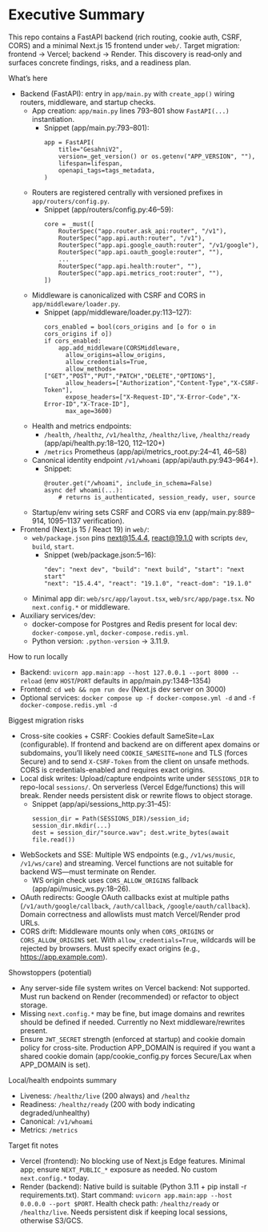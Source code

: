 # Executive Summary

This repo contains a FastAPI backend (rich routing, cookie auth, CSRF, CORS) and a minimal Next.js 15 frontend under `web/`. Target migration: frontend → Vercel; backend → Render. This discovery is read‑only and surfaces concrete findings, risks, and a readiness plan.

What’s here
- Backend (FastAPI): entry in `app/main.py` with `create_app()` wiring routers, middleware, and startup checks.
  - App creation: `app/main.py` lines 793–801 show `FastAPI(...)` instantiation.
    - Snippet (app/main.py:793–801):
      ```
      app = FastAPI(
          title="GesahniV2",
          version=_get_version() or os.getenv("APP_VERSION", ""),
          lifespan=lifespan,
          openapi_tags=tags_metadata,
      )
      ```
  - Routers are registered centrally with versioned prefixes in `app/routers/config.py`.
    - Snippet (app/routers/config.py:46–59):
      ```
      core = _must([
          RouterSpec("app.router.ask_api:router", "/v1"),
          RouterSpec("app.api.auth:router", "/v1"),
          RouterSpec("app.api.google_oauth:router", "/v1/google"),
          RouterSpec("app.api.oauth_google:router", ""),
          ...
          RouterSpec("app.api.health:router", ""),
          RouterSpec("app.api.metrics_root:router", ""),
      ])
      ```
  - Middleware is canonicalized with CSRF and CORS in `app/middleware/loader.py`.
    - Snippet (app/middleware/loader.py:113–127):
      ```
      cors_enabled = bool(cors_origins and [o for o in cors_origins if o])
      if cors_enabled:
          app.add_middleware(CORSMiddleware,
            allow_origins=allow_origins,
            allow_credentials=True,
            allow_methods=["GET","POST","PUT","PATCH","DELETE","OPTIONS"],
            allow_headers=["Authorization","Content-Type","X-CSRF-Token"],
            expose_headers=["X-Request-ID","X-Error-Code","X-Error-ID","X-Trace-ID"],
            max_age=3600)
      ```
  - Health and metrics endpoints:
    - `/health`, `/healthz`, `/v1/healthz`, `/healthz/live`, `/healthz/ready` (app/api/health.py:18–120, 112–120+)
    - `/metrics` Prometheus (app/api/metrics_root.py:24–41, 46–58)
  - Canonical identity endpoint `/v1/whoami` (app/api/auth.py:943–964+).
    - Snippet:
      ```
      @router.get("/whoami", include_in_schema=False)
      async def whoami(...):
          # returns is_authenticated, session_ready, user, source
      ```
  - Startup/env wiring sets CSRF and CORS via env (app/main.py:889–914, 1095–1137 verification).
- Frontend (Next.js 15 / React 19) in `web/`:
  - `web/package.json` pins next@15.4.4, react@19.1.0 with scripts `dev`, `build`, `start`.
    - Snippet (web/package.json:5–16):
      ```
      "dev": "next dev", "build": "next build", "start": "next start"
      "next": "15.4.4", "react": "19.1.0", "react-dom": "19.1.0"
      ```
  - Minimal app dir: `web/src/app/layout.tsx`, `web/src/app/page.tsx`. No `next.config.*` or middleware.
- Auxiliary services/dev:
  - docker-compose for Postgres and Redis present for local dev: `docker-compose.yml`, `docker-compose.redis.yml`.
  - Python version: `.python-version` → 3.11.9.

How to run locally
- Backend: `uvicorn app.main:app --host 127.0.0.1 --port 8000 --reload` (env `HOST`/`PORT` defaults in app/main.py:1348–1354)
- Frontend: `cd web && npm run dev` (Next.js dev server on 3000)
- Optional services: `docker compose up -f docker-compose.yml -d` and `-f docker-compose.redis.yml -d`

Biggest migration risks
- Cross-site cookies + CSRF: Cookies default SameSite=Lax (configurable). If frontend and backend are on different apex domains or subdomains, you’ll likely need `COOKIE_SAMESITE=none` and TLS (forces Secure) and to send `X-CSRF-Token` from the client on unsafe methods. CORS is credentials-enabled and requires exact origins.
- Local disk writes: Upload/capture endpoints write under `SESSIONS_DIR` to repo-local `sessions/`. On serverless (Vercel Edge/functions) this will break. Render needs persistent disk or rewrite flows to object storage.
  - Snippet (app/api/sessions_http.py:31–45):
    ```
    session_dir = Path(SESSIONS_DIR)/session_id; session_dir.mkdir(...)
    dest = session_dir/"source.wav"; dest.write_bytes(await file.read())
    ```
- WebSockets and SSE: Multiple WS endpoints (e.g., `/v1/ws/music`, `/v1/ws/care`) and streaming. Vercel functions are not suitable for backend WS—must terminate on Render.
  - WS origin check uses `CORS_ALLOW_ORIGINS` fallback (app/api/music_ws.py:18–26).
- OAuth redirects: Google OAuth callbacks exist at multiple paths (`/v1/auth/google/callback`, `/auth/callback`, `/google/oauth/callback`). Domain correctness and allowlists must match Vercel/Render prod URLs.
- CORS drift: Middleware mounts only when `CORS_ORIGINS` or `CORS_ALLOW_ORIGINS` set. With `allow_credentials=True`, wildcards will be rejected by browsers. Must specify exact origins (e.g., https://app.example.com).

Showstoppers (potential)
- Any server-side file system writes on Vercel backend: Not supported. Must run backend on Render (recommended) or refactor to object storage.
- Missing `next.config.*` may be fine, but image domains and rewrites should be defined if needed. Currently no Next middleware/rewrites present.
- Ensure `JWT_SECRET` strength (enforced at startup) and cookie domain policy for cross-site. Production APP_DOMAIN is required if you want a shared cookie domain (app/cookie_config.py forces Secure/Lax when APP_DOMAIN is set).

Local/health endpoints summary
- Liveness: `/healthz/live` (200 always) and `/healthz`
- Readiness: `/healthz/ready` (200 with body indicating degraded/unhealthy)
- Canonical: `/v1/whoami`
- Metrics: `/metrics`

Target fit notes
- Vercel (frontend): No blocking use of Next.js Edge features. Minimal app; ensure `NEXT_PUBLIC_*` exposure as needed. No custom `next.config.*` today.
- Render (backend): Native build is suitable (Python 3.11 + pip install -r requirements.txt). Start command: `uvicorn app.main:app --host 0.0.0.0 --port $PORT`. Health check path: `/healthz/ready` or `/healthz/live`. Needs persistent disk if keeping local sessions, otherwise S3/GCS.


